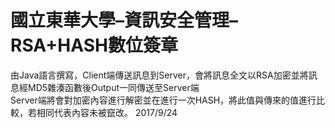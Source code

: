 # 國立東華大學–資訊安全管理–RSA+HASH數位簽章
由Java語言撰寫，Client端傳送訊息到Server，會將訊息全文以RSA加密並將訊息經MD5雜湊函數後Output一同傳送至Server端
<br>Server端將會對加密內容進行解密並在進行一次HASH，將此值與傳來的值進行比較，若相同代表內容未被竄改。
2017/9/24
